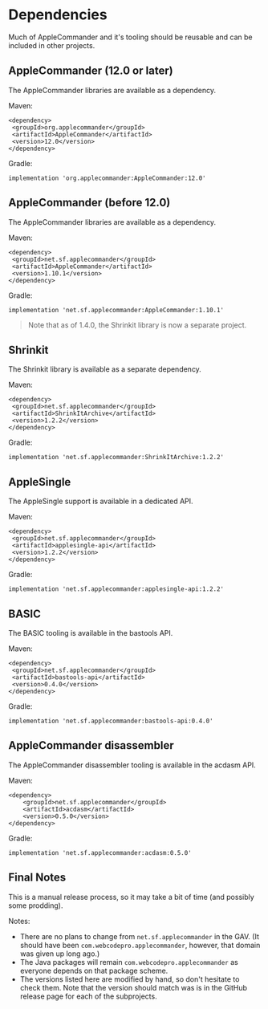 # Dependencies

Much of AppleCommander and it's tooling should be reusable and can be included in other projects.

## AppleCommander (12.0 or later)

The AppleCommander libraries are available as a dependency.

Maven:

```
<dependency>
 <groupId>org.applecommander</groupId>
 <artifactId>AppleCommander</artifactId>
 <version>12.0</version>
</dependency>
```

Gradle:

```
implementation 'org.applecommander:AppleCommander:12.0'
```

## AppleCommander (before 12.0)

The AppleCommander libraries are available as a dependency.

Maven:

```
<dependency>
 <groupId>net.sf.applecommander</groupId>
 <artifactId>AppleCommander</artifactId>
 <version>1.10.1</version>
</dependency>
```

Gradle:

```
implementation 'net.sf.applecommander:AppleCommander:1.10.1'
```

> Note that as of 1.4.0, the Shrinkit library is now a separate project.

## Shrinkit

The Shrinkit library is available as a separate dependency.

Maven:

```
<dependency>
 <groupId>net.sf.applecommander</groupId>
 <artifactId>ShrinkItArchive</artifactId>
 <version>1.2.2</version>
</dependency>
```

Gradle:

```
implementation 'net.sf.applecommander:ShrinkItArchive:1.2.2'
```

## AppleSingle 

The AppleSingle support is available in a dedicated API.

Maven:

```
<dependency>
 <groupId>net.sf.applecommander</groupId>
 <artifactId>applesingle-api</artifactId>
 <version>1.2.2</version>
</dependency>
```
Gradle:

```
implementation 'net.sf.applecommander:applesingle-api:1.2.2'
```

## BASIC 

The BASIC tooling is available in the bastools API.

Maven:

```
<dependency>
 <groupId>net.sf.applecommander</groupId>
 <artifactId>bastools-api</artifactId>
 <version>0.4.0</version>
</dependency>
```

Gradle:

```
implementation 'net.sf.applecommander:bastools-api:0.4.0'
```

## AppleCommander disassembler

The AppleCommander disassembler tooling is available in the acdasm API.

Maven:

```
<dependency>
    <groupId>net.sf.applecommander</groupId>
    <artifactId>acdasm</artifactId>
    <version>0.5.0</version>
</dependency>
```

Gradle:

```
implementation 'net.sf.applecommander:acdasm:0.5.0'
```

## Final Notes
This is a manual release process, so it may take a bit of time (and possibly some prodding).

Notes:

* There are no plans to change from `net.sf.applecommander` in the GAV. (It should have been `com.webcodepro.applecommander`, however, that domain was given up long ago.)
* The Java packages will remain `com.webcodepro.applecommander` as everyone depends on that package scheme.
* The versions listed here are modified by hand, so don't hesitate to check them. Note that the version should match was is in the GitHub release page for each of the subprojects.
